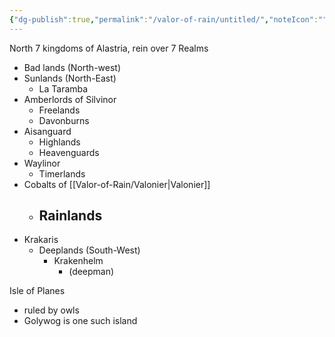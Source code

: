 ```yaml
---
{"dg-publish":true,"permalink":"/valor-of-rain/untitled/","noteIcon":"","created":"2024-08-26T15:18:01.337+09:30"}
---
```


North
7 kingdoms of Alastria, rein over 7 Realms
-  Bad lands (North-west)
- Sunlands (North-East)
	- La Taramba
 - Amberlords of Silvinor
	  - Freelands
	  - Davonburns
  - Aisanguard
	 - Highlands
	 - Heavenguards
 - Waylinor
	 - Timerlands
 - Cobalts of [[Valor-of-Rain/Valonier\|Valonier]]
	 - Rainlands
	    - 
- Krakaris
	 - Deeplands (South-West)
	    - Krakenhelm
	       - (deepman)


Isle of Planes
- ruled by owls
- Golywog is one such island